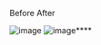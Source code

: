 Before                                  									                                   									                                   									 After

![image](https://github.com/user-attachments/assets/c308937a-ba49-4fde-83fd-5bd6427e52ca)																				![image](https://github.com/user-attachments/assets/9a7fdc39-14a1-47c9-bbe8-bcf8d98205fb)****




